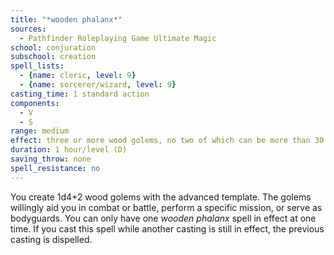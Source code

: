 ```yaml
---
title: "*wooden phalanx*"
sources:
  - Pathfinder Roleplaying Game Ultimate Magic
school: conjuration
subschool: creation
spell_lists:
  - {name: cleric, level: 9}
  - {name: sorcerer/wizard, level: 9}
casting_time: 1 standard action
components:
  - V
  - S
range: medium
effect: three or more wood golems, no two of which can be more than 30 ft. apart (see text)
duration: 1 hour/level (D)
saving_throw: none
spell_resistance: no
---
```


You create 1d4+2 wood golems with the advanced template. The golems willingly aid you in combat or battle, perform a specific mission, or serve as bodyguards. You can only have one *wooden phalanx* spell in effect at one time. If you cast this spell while another casting is still in effect, the previous casting is dispelled.

